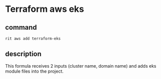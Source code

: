 # Terraform aws eks

## command

```bash
rit aws add terraform-eks
```

## description

This formula receives 2 inputs (cluster name, domain name)
and adds eks module files into the project.
